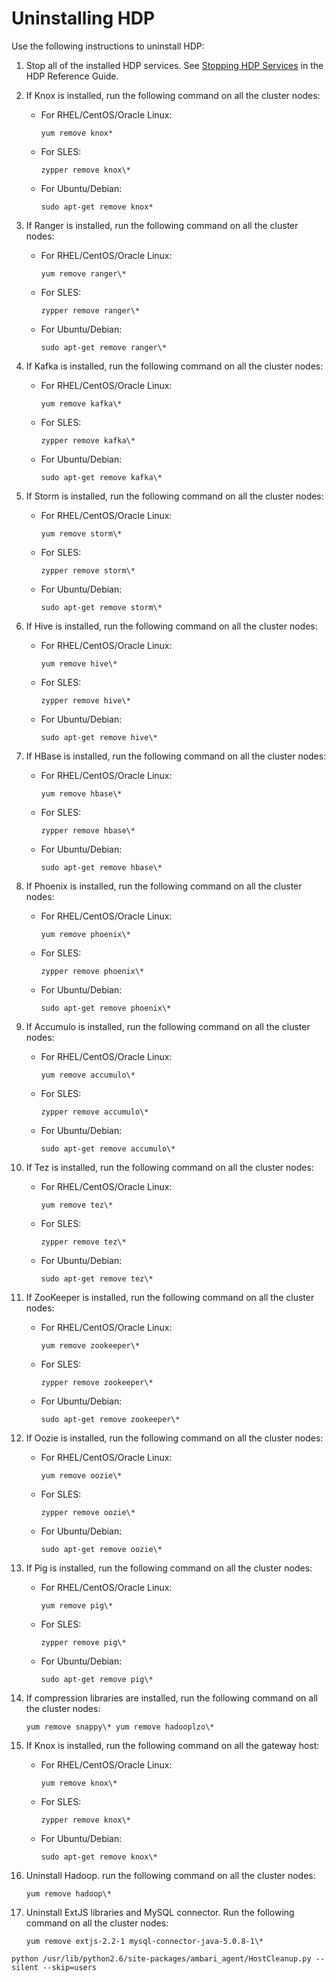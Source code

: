 # Uninstalling HDP

Use the following instructions to uninstall HDP:

1. Stop all of the installed HDP services. See [Stopping HDP Services](https://docs.hortonworks.com/HDPDocuments/HDP2/HDP-2.3.2/bk_HDP_Reference_Guide/content/stopping_hdp_services.html) in the HDP Reference Guide.

2. If Knox is installed, run the following command on all the cluster nodes:

   - For RHEL/CentOS/Oracle Linux:

     `yum remove knox*`

   - For SLES:

     `zypper remove knox\*`

   - For Ubuntu/Debian:

     `sudo apt-get remove knox*`

3. If Ranger is installed, run the following command on all the cluster nodes:

   - For RHEL/CentOS/Oracle Linux:

     `yum remove ranger\*`

   - For SLES:

     `zypper remove ranger\*`

   - For Ubuntu/Debian:

     `sudo apt-get remove ranger\*`

4. If Kafka is installed, run the following command on all the cluster nodes:

   - For RHEL/CentOS/Oracle Linux:

     `yum remove kafka\*`

   - For SLES:

     `zypper remove kafka\*`

   - For Ubuntu/Debian:

     `sudo apt-get remove kafka\*`

5. If Storm is installed, run the following command on all the cluster nodes:

   - For RHEL/CentOS/Oracle Linux:

     `yum remove storm\*`

   - For SLES:

     `zypper remove storm\*`

   - For Ubuntu/Debian:

     `sudo apt-get remove storm\*`

6. If Hive is installed, run the following command on all the cluster nodes:

   - For RHEL/CentOS/Oracle Linux:

     `yum remove hive\*`

   - For SLES:

     `zypper remove hive\*`

   - For Ubuntu/Debian:

     `sudo apt-get remove hive\*`

7. If HBase is installed, run the following command on all the cluster nodes:

   - For RHEL/CentOS/Oracle Linux:

     `yum remove hbase\*`

   - For SLES:

     `zypper remove hbase\*`

   - For Ubuntu/Debian:

     `sudo apt-get remove hbase\*`

8. If Phoenix is installed, run the following command on all the cluster nodes:

   - For RHEL/CentOS/Oracle Linux:

     `yum remove phoenix\*`

   - For SLES:

     `zypper remove phoenix\*`

   - For Ubuntu/Debian:

     `sudo apt-get remove phoenix\*`

9. If Accumulo is installed, run the following command on all the cluster nodes:

   - For RHEL/CentOS/Oracle Linux:

     `yum remove accumulo\*`

   - For SLES:

     `zypper remove accumulo\*`

   - For Ubuntu/Debian:

     `sudo apt-get remove accumulo\*`

10. If Tez is installed, run the following command on all the cluster nodes:

    - For RHEL/CentOS/Oracle Linux:

      `yum remove tez\*`

    - For SLES:

      `zypper remove tez\*`

    - For Ubuntu/Debian:

      `sudo apt-get remove tez\*`

11. If ZooKeeper is installed, run the following command on all the cluster nodes:

    - For RHEL/CentOS/Oracle Linux:

      `yum remove zookeeper\*`

    - For SLES:

      `zypper remove zookeeper\*`

    - For Ubuntu/Debian:

      `sudo apt-get remove zookeeper\*`

12. If Oozie is installed, run the following command on all the cluster nodes:

    - For RHEL/CentOS/Oracle Linux:

      `yum remove oozie\*`

    - For SLES:

      `zypper remove oozie\*`

    - For Ubuntu/Debian:

      `sudo apt-get remove oozie\*`

13. If Pig is installed, run the following command on all the cluster nodes:

    - For RHEL/CentOS/Oracle Linux:

      `yum remove pig\*`

    - For SLES:

      `zypper remove pig\*`

    - For Ubuntu/Debian:

      `sudo apt-get remove pig\*`

14. If compression libraries are installed, run the following command on all the cluster nodes:

    `yum remove snappy\* yum remove hadooplzo\*`

15. If Knox is installed, run the following command on all the gateway host:

    - For RHEL/CentOS/Oracle Linux:

      `yum remove knox\*`

    - For SLES:

      `zypper remove knox\*`

    - For Ubuntu/Debian:

      `sudo apt-get remove knox\*`

16. Uninstall Hadoop. run the following command on all the cluster nodes:

    `yum remove hadoop\*`

17. Uninstall ExtJS libraries and MySQL connector. Run the following command on all the cluster nodes:

    `yum remove extjs-2.2-1 mysql-connector-java-5.0.8-1\*`



```
python /usr/lib/python2.6/site-packages/ambari_agent/HostCleanup.py --silent --skip=users
```

